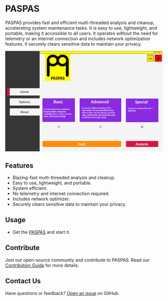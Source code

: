 # PASPAS

PASPAS provides fast and efficient multi-threaded analysis and cleanup, accelerating system maintenance tasks. It is easy to use, lightweight, and portable, making it accessible to all users. It operates without the need for telemetry or an internet connection and includes network optimization features. It securely clears sensitive data to maintain your privacy.

![PASPAS Banner](https://github.com/berkaygediz/PASPAS/blob/master/paspas_banner_3.png)

## Features

- Blazing-fast multi-threaded analysis and cleanup.
- Easy to use, lightweight, and portable.
- System efficient.
- No telemetry and internet connection required.
- Includes network optimizer.
- Securely clears sensitive data to maintain your privacy.

## Usage

- Get the [PASPAS](https://github.com/berkaygediz/PASPAS/releases) and start it.

## Contribute

Join our open-source community and contribute to PASPAS. Read our [Contribution Guide](CONTRIBUTING.md) for more details.

## Contact Us

Have questions or feedback? [Open an issue](https://github.com/berkaygediz/PASPAS/issues) on GitHub.
